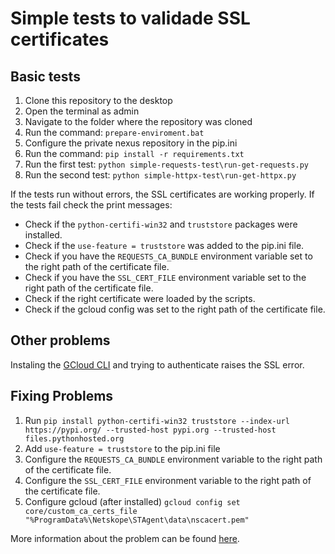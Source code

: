 # Simple tests to validade SSL certificates

## Basic tests

1. Clone this repository to the desktop
2. Open the terminal as admin
3. Navigate to the folder where the repository was cloned
4. Run the command: `prepare-enviroment.bat`
5. Configure the private nexus repository in the pip.ini
6. Run the command: `pip install -r requirements.txt`
7. Run the first test: `python simple-requests-test\run-get-requests.py`
8. Run the second test: `python simple-httpx-test\run-get-httpx.py`

If the tests run without errors, the SSL certificates are working properly.
If the tests fail check the print messages:

- Check if the `python-certifi-win32` and `truststore` packages were installed.
- Check if the `use-feature = truststore` was added to the pip.ini file.
- Check if you have the `REQUESTS_CA_BUNDLE` environment variable set to the right path of the certificate file.
- Check if you have the `SSL_CERT_FILE` environment variable set to the right path of the certificate file.
- Check if the right certificate were loaded by the scripts.
- Check if the gcloud config was set to the right path of the certificate file.

## Other problems

Instaling the [GCloud CLI](https://cloud.google.com/sdk/docs/install) and trying to authenticate raises the SSL
error.

## Fixing Problems

1. Run `pip install python-certifi-win32 truststore --index-url https://pypi.org/ --trusted-host pypi.org --trusted-host files.pythonhosted.org`
2. Add `use-feature = truststore` to the pip.ini file
3. Configure the `REQUESTS_CA_BUNDLE` environment variable to the right path of the certificate file.
4. Configure the `SSL_CERT_FILE` environment variable to the right path of the certificate file.
5. Configure gcloud (after
   installed) `gcloud config set core/custom_ca_certs_file "%ProgramData%\Netskope\STAgent\data\nscacert.pem"`

More information about the problem can be found [here](https://docs.netskope.com/en/netskope-help/data-security/netskope-secure-web-gateway/configuring-cli-based-tools-and-development-frameworks-to-work-with-netskope-ssl-interception/#configuring-cli-based-tools-and-development-frameworks-to-work-with-netskope-ssl-interception).